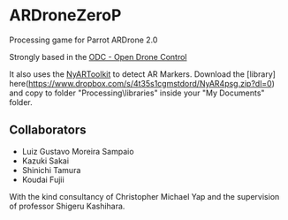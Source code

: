 ARDroneZeroP
============
Processing game for Parrot ARDrone 2.0

Strongly based in the [ODC - Open Drone Control](http://www.opendronecontrol.org/) 

It also uses the [NyARToolkit](http://nyatla.jp/nyartoolkit/wp/?page_id=357) to detect AR Markers. Download the [library] here(https://www.dropbox.com/s/4t35s1cgmstdord/NyAR4psg.zip?dl=0) and copy to folder "Processing\libraries" inside your "My Documents" folder.

## Collaborators

- Luiz Gustavo Moreira Sampaio
- Kazuki Sakai
- Shinichi Tamura 
- Koudai Fujii

With the kind consultancy of Christopher Michael Yap and the supervision of professor Shigeru Kashihara.

